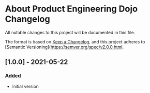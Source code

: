 # About Product Engineering Dojo Changelog

All notable changes to this project will be documented in this file.

The format is based on [Keep a Changelog](https://keepachangelog.com/en/1.0.0/),
and this project adheres to [Semantic Versioning](https://semver.org/spec/v2.0.0.html.

## [1.0.0] - 2021-05-22

### Added

- Initial version
